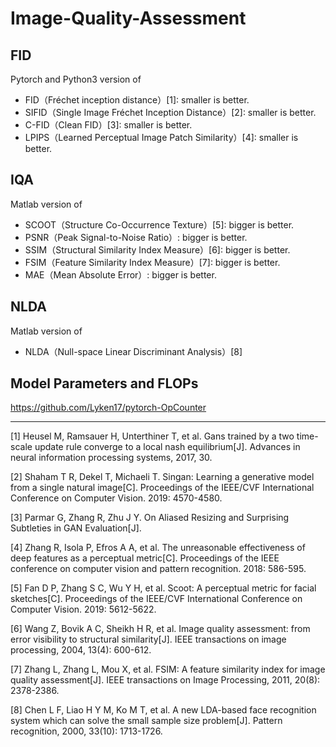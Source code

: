 # Image-Quality-Assessment

## FID

Pytorch and Python3 version of

- FID（Fréchet inception distance）[1]: smaller is better.
- SIFID（Single Image Fréchet Inception Distance）[2]: smaller is better.
- C-FID（Clean FID）[3]: smaller is better.
- LPIPS（Learned Perceptual Image Patch Similarity）[4]: smaller is better.

## IQA

Matlab version of

- SCOOT（Structure Co-Occurrence Texture）[5]: bigger is better.
- PSNR（Peak Signal-to-Noise Ratio）: bigger is better.
- SSIM（Structural Similarity Index Measure）[6]: bigger is better.
- FSIM（Feature Similarity Index Measure）[7]: bigger is better.
- MAE（Mean Absolute Error）: bigger is better.

## NLDA

Matlab version of

- NLDA（Null-space Linear Discriminant Analysis）[8]

## Model Parameters and FLOPs

https://github.com/Lyken17/pytorch-OpCounter

---

[1] Heusel M, Ramsauer H, Unterthiner T, et al. Gans trained by a two time-scale update rule converge to a local nash equilibrium[J]. Advances in neural information processing systems, 2017, 30.

[2] Shaham T R, Dekel T, Michaeli T. Singan: Learning a generative model from a single natural image[C]. Proceedings of the IEEE/CVF International Conference on Computer Vision. 2019: 4570-4580.

[3] Parmar G, Zhang R, Zhu J Y. On Aliased Resizing and Surprising Subtleties in GAN Evaluation[J].

[4] Zhang R, Isola P, Efros A A, et al. The unreasonable effectiveness of deep features as a perceptual metric[C]. Proceedings of the IEEE conference on computer vision and pattern recognition. 2018: 586-595.

[5] Fan D P, Zhang S C, Wu Y H, et al. Scoot: A perceptual metric for facial sketches[C]. Proceedings of the IEEE/CVF International Conference on Computer Vision. 2019: 5612-5622.

[6]	Wang Z, Bovik A C, Sheikh H R, et al. Image quality assessment: from error visibility to structural similarity[J]. IEEE transactions on image processing, 2004, 13(4): 600-612.

[7]	Zhang L, Zhang L, Mou X, et al. FSIM: A feature similarity index for image quality assessment[J]. IEEE transactions on Image Processing, 2011, 20(8): 2378-2386.

[8] Chen L F, Liao H Y M, Ko M T, et al. A new LDA-based face recognition system which can solve the small sample size problem[J]. Pattern recognition, 2000, 33(10): 1713-1726.
